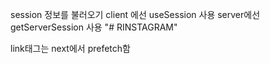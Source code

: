 session 정보를 불러오기
client 에선 useSession 사용
server에선 getServerSession 사용
"# RINSTAGRAM"

link태그는 next에서 prefetch함
